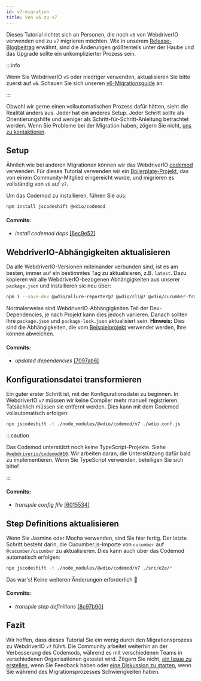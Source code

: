 ```yaml
---
id: v7-migration
title: Von v6 zu v7
---
```


Dieses Tutorial richtet sich an Personen, die noch `v6` von WebdriverIO verwenden und zu `v7` migrieren möchten. Wie in unserem [Release-Blogbeitrag](https://webdriver.io/blog/2021/02/09/webdriverio-v7-released) erwähnt, sind die Änderungen größtenteils unter der Haube und das Upgrade sollte ein unkomplizierter Prozess sein.

:::info

Wenn Sie WebdriverIO `v5` oder niedriger verwenden, aktualisieren Sie bitte zuerst auf `v6`. Schauen Sie sich unseren [v6-Migrationsguide](v6-migration) an.

:::

Obwohl wir gerne einen vollautomatischen Prozess dafür hätten, sieht die Realität anders aus. Jeder hat ein anderes Setup. Jeder Schritt sollte als Orientierungshilfe und weniger als Schritt-für-Schritt-Anleitung betrachtet werden. Wenn Sie Probleme bei der Migration haben, zögern Sie nicht, [uns zu kontaktieren](https://github.com/webdriverio/codemod/discussions/new).

## Setup

Ähnlich wie bei anderen Migrationen können wir das WebdriverIO [codemod](https://github.com/webdriverio/codemod) verwenden. Für dieses Tutorial verwenden wir ein [Boilerplate-Projekt](https://github.com/WarleyGabriel/demo-webdriverio-cucumber), das von einem Community-Mitglied eingereicht wurde, und migrieren es vollständig von `v6` auf `v7`.

Um das Codemod zu installieren, führen Sie aus:

```sh
npm install jscodeshift @wdio/codemod
```

#### Commits:

- _install codemod deps_ [[6ec9e52]](https://github.com/WarleyGabriel/demo-webdriverio-cucumber/pull/11/commits/6ec9e52038f7e8cb1221753b67040b0f23a8f61a)

## WebdriverIO-Abhängigkeiten aktualisieren

Da alle WebdriverIO-Versionen miteinander verbunden sind, ist es am besten, immer auf ein bestimmtes Tag zu aktualisieren, z.B. `latest`. Dazu kopieren wir alle WebdriverIO-bezogenen Abhängigkeiten aus unserer `package.json` und installieren sie neu über:

```sh
npm i --save-dev @wdio/allure-reporter@7 @wdio/cli@7 @wdio/cucumber-framework@7 @wdio/local-runner@7 @wdio/spec-reporter@7 @wdio/sync@7 wdio-chromedriver-service@7 wdio-timeline-reporter@7 webdriverio@7
```

Normalerweise sind WebdriverIO-Abhängigkeiten Teil der Dev-Dependencies, je nach Projekt kann dies jedoch variieren. Danach sollten Ihre `package.json` und `package-lock.json` aktualisiert sein. __Hinweis:__ Dies sind die Abhängigkeiten, die vom [Beispielprojekt](https://github.com/WarleyGabriel/demo-webdriverio-cucumber) verwendet werden, Ihre können abweichen.

#### Commits:

- _updated dependencies_ [[7097ab6]](https://github.com/WarleyGabriel/demo-webdriverio-cucumber/pull/11/commits/7097ab6297ef9f37ead0a9c2ce9fce8d0765458d)

## Konfigurationsdatei transformieren

Ein guter erster Schritt ist, mit der Konfigurationsdatei zu beginnen. In WebdriverIO `v7` müssen wir keine Compiler mehr manuell registrieren. Tatsächlich müssen sie entfernt werden. Dies kann mit dem Codemod vollautomatisch erfolgen:

```sh
npx jscodeshift -t ./node_modules/@wdio/codemod/v7 ./wdio.conf.js
```

:::caution

Das Codemod unterstützt noch keine TypeScript-Projekte. Siehe [`@webdriverio/codemod#10`](https://github.com/webdriverio/codemod/issues/10). Wir arbeiten daran, die Unterstützung dafür bald zu implementieren. Wenn Sie TypeScript verwenden, beteiligen Sie sich bitte!

:::

#### Commits:

- _transpile config file_ [[6015534]](https://github.com/WarleyGabriel/demo-webdriverio-cucumber/pull/11/commits/60155346a386380d8a77ae6d1107483043a43994)

## Step Definitions aktualisieren

Wenn Sie Jasmine oder Mocha verwenden, sind Sie hier fertig. Der letzte Schritt besteht darin, die Cucumber.js-Importe von `cucumber` auf `@cucumber/cucumber` zu aktualisieren. Dies kann auch über das Codemod automatisch erfolgen:

```sh
npx jscodeshift -t ./node_modules/@wdio/codemod/v7 ./src/e2e/*
```

Das war's! Keine weiteren Änderungen erforderlich 🎉

#### Commits:

- _transpile step definitions_ [[8c97b90]](https://github.com/WarleyGabriel/demo-webdriverio-cucumber/pull/11/commits/8c97b90a8b9197c62dffe4e2954f7dad814753cc)

## Fazit

Wir hoffen, dass dieses Tutorial Sie ein wenig durch den Migrationsprozess zu WebdriverIO `v7` führt. Die Community arbeitet weiterhin an der Verbesserung des Codemods, während es mit verschiedenen Teams in verschiedenen Organisationen getestet wird. Zögern Sie nicht, [ein Issue zu erstellen](https://github.com/webdriverio/codemod/issues/new), wenn Sie Feedback haben oder [eine Diskussion zu starten](https://github.com/webdriverio/codemod/discussions/new), wenn Sie während des Migrationsprozesses Schwierigkeiten haben.